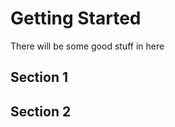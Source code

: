 # Getting Started

There will be some good stuff in here

## Section 1

## Section 2

<!---
Some, things that would be good to add here:

 Implementing Light Weight Contents on seL4
 How to do namespaces in seL4, take the example of `mount` namespace.
 How to boot seL4 on Odroid, and do a remote power cycle.
 How to boot seL4 on Qemu.
-->
